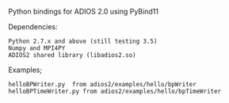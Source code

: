 Python bindings for ADIOS 2.0 using PyBind11

Dependencies:
	
	Python 2.7.x and above (still testing 3.5)
	Numpy and MPI4PY
	ADIOS2 shared library (libadios2.so)  

Examples;
	
	helloBPWriter.py  from adios2/examples/hello/bpWriter
	helloBPTimeWriter.py from adios2/examples/hello/bpTimeWriter